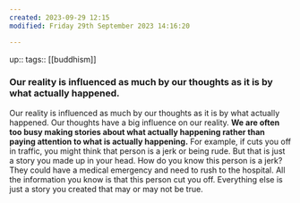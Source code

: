 ```yaml
---
created: 2023-09-29 12:15
modified: Friday 29th September 2023 14:16:20

---
```

up::
tags:: [[buddhism]]
### Our reality is influenced as much by our thoughts as it is by what actually happened.

Our reality is influenced as much by our thoughts as it is by what actually happened.
Our thoughts have a big influence on our reality. **We are often too busy making stories about what actually happening rather than paying attention to what is actually happening.**
For example, if cuts you off in traffic, you might think that person is a jerk or being rude. But that is just a story you made up in your head. How do you know this person is a jerk? They could have a medical emergency and need to rush to the hospital. All the information you know is that this person cut you off. Everything else is just a story you created that may or may not be true.
